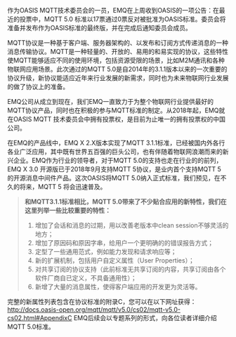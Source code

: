 作为OASIS MQTT技术委员会的一员，EMQ在上周收到OASIS的一项公告：在最近的投票中，MQTT 5.0 标准以17票通过0票反对被批准为OASIS标准。委员会将准备并发布作为OASIS标准的最终版，并在完成后通知委员会成员。

MQTT协议是一种基于客户端、服务器架构的、以发布和订阅方式传递消息的一种消息传输协议。MQTT是一种轻量的、开放的、易用的和易实现的协议，这些特性使MQTT能够适应不同的使用环境，包括资源受限的场景，比如M2M通讯和各种物联网应用场景。此次通过的MQTT 5.0是自2014年的3.1.1版本以来的一次重要的协议升级，新协议能适应近年来行业发展的新需求，同时也为未来物联网行业发展的做了协议上的准备。

EMQ公司从成立到现在，我们EMQ一直致力于为整个物联网行业提供最好的MQTT协议产品，同时也在积极的参与MQTT标准的制定。从2018年起，EMQ就在OASIS MQTT 技术委员会中拥有投票权，是目前为止唯一的拥有投票权的中国公司。

在EMQ的产品线中，EMQ X 2.X版本实现了MQTT 3.1.1标准，已经被国内外各行各业广泛应用，其中既有世界五百强的巨头公司，也有伴随着物联网浪潮而来的新兴企业。EMQ作为行业的领导者，对于MQTT 5.0的支持也走在行业的的前列，EMQ X 3.0 开源版已于2018年9月支持MQTT 5协议，是业内首个支持MQTT 5 的开源消息中间件产品。这次OASIS将MQTT 5.0纳入正式标准，我们预见，在不久的将来，MQTT 5 将会迅速普及。

> **和MQTT3.1.1标准相比，MQTT 5.0带来了不少贴合应用的新特性，我们在这里列举一些比较重要的特性：**
>
> 1. 增加了会话和消息的过期，用以改善老版本中clean session不够灵活的地方；
> 2. 增加了原因码和原因字串，给用户一个更明确的的错误报告方式；
> 3. 定型了一些通用范式，例如能力发现和请求响应等；
> 4. 新的扩展机制，包括用户自定义属性（User Properties）；
> 5. 对共享订阅的协议支持（此前标准无共享订阅的内容，共享订阅由各个软件厂商自已定义，不具备通用性）；
> 6. 新增了大量的消息属性，使得客户端应用的开发更为灵活等。



完整的新属性列表包含在协议标准的附录C，您可以在以下网址获得：
http://docs.oasis-open.org/mqtt/mqtt/v5.0/cs02/mqtt-v5.0-cs02.html#AppendixC
EMQ后续会以专题系列的形式，向各位读者详细介绍MQTT 5.0标准。